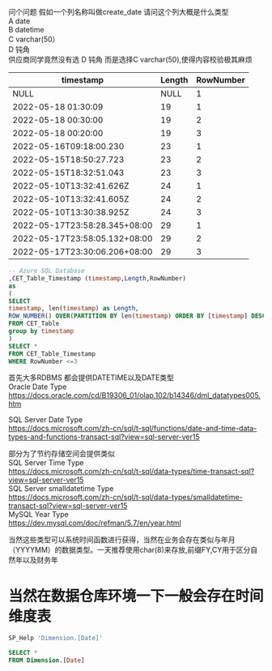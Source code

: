 
问个问题
 假如一个列名称叫做create_date 请问这个列大概是什么类型<br>
 A date <br>
 B datetime<br> 
 C varchar(50）<br>
 D 钝角  <br>
 供应商同学竟然没有选 D 钝角 而是选择C varchar(50),使得内容校验极其麻烦
 
| timestamp                     | Length | RowNumber |
| ----------------------------- | ------ | --------- |
| NULL                          | NULL   | 1         |
| 2022-05-18 01:30:09           | 19     | 1         |
| 2022-05-18 00:30:00           | 19     | 2         |
| 2022-05-18 00:20:00           | 19     | 3         |
| 2022-05-16T09:18:00.230       | 23     | 1         |
| 2022-05-15T18:50:27.723       | 23     | 2         |
| 2022-05-15T18:32:51.043       | 23     | 3         |
| 2022-05-10T13:32:41.626Z      | 24     | 1         |
| 2022-05-10T13:32:41.605Z      | 24     | 2         |
| 2022-05-10T13:30:38.925Z      | 24     | 3         |
| 2022-05-17T23:58:28.345+08:00 | 29     | 1         |
| 2022-05-17T23:58:05.132+08:00 | 29     | 2         |
| 2022-05-17T23:30:06.206+08:00 | 29     | 3         |

```SQL
-- Azure SQL Database 
,CET_Table_Timestamp (timestamp,Length,RowNumber)
as 
(
SELECT 
timestamp, len(timestamp) as Length,
ROW_NUMBER() OVER(PARTITION BY len(timestamp) ORDER BY [timestamp] DESC) AS RowNumber
FROM CET_Table
group by timestamp
)
SELECT *
FROM CET_Table_Timestamp
WHERE RowNumber <=3
```




首先大多RDBMS 都会提供DATETIME以及DATE类型<br>
Oracle Date Type<br>
https://docs.oracle.com/cd/B19306_01/olap.102/b14346/dml_datatypes005.htm<br>

SQL Server Date Type<br>
https://docs.microsoft.com/zh-cn/sql/t-sql/functions/date-and-time-data-types-and-functions-transact-sql?view=sql-server-ver15<br>

部分为了节约存储空间会提供类似<br>
SQL Server Time Type<br>
https://docs.microsoft.com/zh-cn/sql/t-sql/data-types/time-transact-sql?view=sql-server-ver15<br>
SQL Server smalldatetime Type<br>
https://docs.microsoft.com/zh-cn/sql/t-sql/data-types/smalldatetime-transact-sql?view=sql-server-ver15<br>
MySQL Year Type<br>
https://dev.mysql.com/doc/refman/5.7/en/year.html<br>

当然这些类型可以系统时间函数进行获得，当然在业务会存在类似与年月（YYYYMM）的数据类型。一天推荐使用char(8)来存放,前缀FY,CY用于区分自然年以及财务年<br>



当然在数据仓库环境一下一般会存在时间维度表
=======

```SQL
SP_Help 'Dimension.[Date]'
```


```SQL
SELECT *
FROM Dimension.[Date]
```

